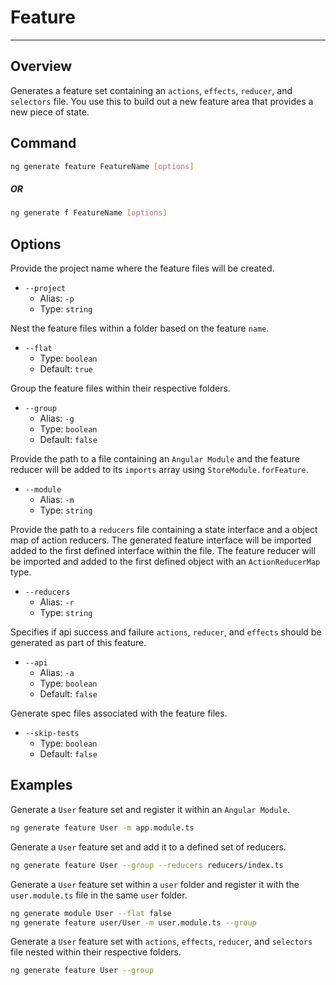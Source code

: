 # Feature

---

## Overview

Generates a feature set containing an `actions`, `effects`, `reducer`, and `selectors` file. You use this to build out a new feature area that provides a new piece of state.

## Command

```sh
ng generate feature FeatureName [options]
```

##### OR

```sh
ng generate f FeatureName [options]
```

## Options

Provide the project name where the feature files will be created.

- `--project`
  - Alias: `-p`
  - Type: `string`

Nest the feature files within a folder based on the feature `name`.

- `--flat`
  - Type: `boolean`
  - Default: `true`

Group the feature files within their respective folders.

- `--group`
  - Alias: `-g`
  - Type: `boolean`
  - Default: `false`

Provide the path to a file containing an `Angular Module` and the feature reducer will be added to its `imports` array using `StoreModule.forFeature`.

- `--module`
  - Alias: `-m`
  - Type: `string`

Provide the path to a `reducers` file containing a state interface and a object map of action reducers. The generated feature interface will be imported added to the first defined interface within the file. The feature reducer will be imported and added to the first defined object with an `ActionReducerMap` type.

- `--reducers`
  - Alias: `-r`
  - Type: `string`

Specifies if api success and failure `actions`, `reducer`, and `effects` should be generated as part of this feature.

- `--api`
  - Alias: `-a`
  - Type: `boolean`
  - Default: `false`

Generate spec files associated with the feature files.

- `--skip-tests`
  - Type: `boolean`
  - Default: `false`

## Examples

Generate a `User` feature set and register it within an `Angular Module`.

```sh
ng generate feature User -m app.module.ts
```

Generate a `User` feature set and add it to a defined set of reducers.

```sh
ng generate feature User --group --reducers reducers/index.ts
```

Generate a `User` feature set within a `user` folder and register it with the `user.module.ts` file in the same `user` folder.

```sh
ng generate module User --flat false
ng generate feature user/User -m user.module.ts --group
```

Generate a `User` feature set with `actions`, `effects`, `reducer`, and `selectors` file nested within their respective folders.

```sh
ng generate feature User --group
```
